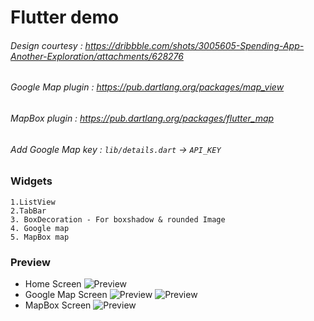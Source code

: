 # Flutter demo

###### Design courtesy : https://dribbble.com/shots/3005605-Spending-App-Another-Exploration/attachments/628276
###### Google Map plugin : https://pub.dartlang.org/packages/map_view
###### MapBox plugin : https://pub.dartlang.org/packages/flutter_map

###### Add Google Map key : `lib/details.dart` -> `API_KEY`

### Widgets
    1.ListView
    2.TabBar
    3. BoxDecoration - For boxshadow & rounded Image
    4. Google map
    5. MapBox map
### Preview
-  Home Screen
    ![Preview](http://demo.hupp.in/hupp-files/demo1.gif)
-  Google Map Screen
    ![Preview](http://demo.hupp.in/hupp-files/map1.png)
    ![Preview](http://demo.hupp.in/hupp-files/map3.png)
-  MapBox Screen
    ![Preview](http://demo.hupp.in/hupp-files/map2.png)



